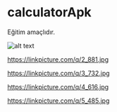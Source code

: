 # calculatorApk
Eğitim amaçlıdır.

![alt text](https://linkpicture.com/q/1_1240.jpg
)


https://linkpicture.com/q/2_881.jpg

https://linkpicture.com/q/3_732.jpg

https://linkpicture.com/q/4_616.jpg

https://linkpicture.com/q/5_485.jpg
